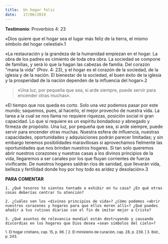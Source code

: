 ```yaml
---
title:  Un hogar feliz 
date:   17/06/2019
---
```


**Testimonio**: Proverbios 4: 23 

«Dios quiere que el hogar sea el lugar más feliz de la tierra, el mismo símbolo del hogar celestial».1 

«La restauración y la grandeza de la humanidad empiezan en el hogar. La obra de los padres es cimiento de toda otra obra. La sociedad se compone de familias, y será lo que la hagan las cabezas de familia. Del corazón "mana la vida" (Prov. 4: 23), y el hogar es el corazón de la sociedad, de la iglesia y de la nación. El bienestar de la sociedad, el buen éxito de la iglesia y la prosperidad de la nación dependen de la influencia del hogar».2

> «Una luz, por pequeña que sea, si arde siempre, puede servir para encender otras muchas». 

«El tiempo que nos queda es corto. Solo una vez podemos pasar por este mundo; saquemos, pues, al hacerlo, el mejor provecho de nuestra vida. La tarea a la cual se nos llama no requiere riquezas, posición social ni gran capacidad. Lo que sí requiere es un espíritu bondadoso y abnegado y firmeza de propósito. Una luz, por pequeña que sea, si arde siempre, puede servir para encender otras muchas. Nuestra esfera de influencia, nuestras capacidades, oportunidades y adquisiciones podrán parecer limitadas; y sin embargo tenemos posibilidades maravillosas si aprovechamos fielmente las oportunidades que nos brindan nuestros hogares. Si tan solo queremos abrir nuestros corazones y nuestras casas a los divinos principios de la vida, llegaremos a ser canales por los que fluyan corrientes de fuerza vivificante. De nuestros hogares saldrán ríos de sanidad, que llevarán vida, belleza y fertilidad donde hoy por hoy todo es aridez y desolación».3 

**PARA COMENTAR** 

`1. ¿Qué tesoros te sientes tentado a exhibir en tu casa? ¿En qué otras cosas deberías centrar tu atención?`

`2. ¿Cuáles son los «divinos principios de vida»? ¿Cómo podemos «abrir nuestros corazones y hogares para que ellos moren allí»? ¿Qué puedes añadir a tus rutinas diarias con el fin de imitar mejor a Cristo?`

`3. ¿Qué asuntos de relevancia mundial están destruyendo y causando discordias en los hogares que Dios desea «sean símbolos del cielo»?`

<sub>1. El hogar cristiano, cap. 15, p. 96. | 2. El ministerio de curación, cap. 28, p. 239. | 3. Ibíd., p. 243.</sub>